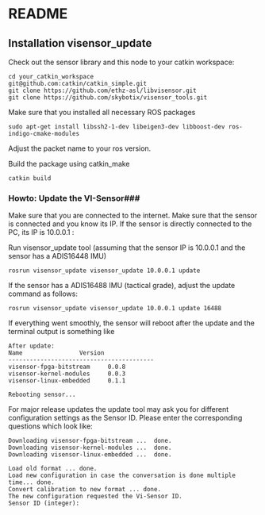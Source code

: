 # README #

## Installation visensor_update ###

Check out the sensor library and this node to your catkin workspace:

```
cd your_catkin_workspace
git@github.com:catkin/catkin_simple.git
git clone https://github.com/ethz-asl/libvisensor.git
git clone https://github.com/skybotix/visensor_tools.git
```

Make sure that you installed all necessary ROS packages

```
sudo apt-get install libssh2-1-dev libeigen3-dev libboost-dev ros-indigo-cmake-modules
```
Adjust the packet name to your ros version.

Build the package using catkin_make

```
catkin build
```


### Howto: Update the VI-Sensor###
Make sure that you are connected to the internet. Make sure that the sensor is connected and you know its IP. If the sensor is directly connected to the PC, its IP is 10.0.0.1 :

Run visensor_update tool (assuming that the sensor IP is 10.0.0.1 and the sensor has a ADIS16448 IMU)
```
rosrun visensor_update visensor_update 10.0.0.1 update
```

If the sensor has a ADIS16488 IMU (tactical grade), adjust the update command as follows:
```
rosrun visensor_update visensor_update 10.0.0.1 update 16488
```

If everything went smoothly, the sensor will reboot after the update and the terminal output is something like

```
After update:
Name				Version
-----------------------------------------
visensor-fpga-bitstream		0.0.8
visensor-kernel-modules		0.0.3
visensor-linux-embedded		0.1.1

Rebooting sensor...
```

For major release updates the update tool may ask you for different configuration settings as the Sensor ID. Please enter the corresponding questions which look like:
```
Downloading visensor-fpga-bitstream ...  done.
Downloading visensor-kernel-modules ...  done.
Downloading visensor-linux-embedded ...  done.

Load old format ... done.
Load new configuration in case the conversation is done multiple time... done.
Convert calibration to new format ... done.
The new configuration requested the Vi-Sensor ID.
Sensor ID (integer):
```